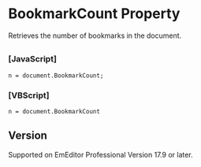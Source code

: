 # BookmarkCount Property

Retrieves the number of bookmarks in the document.

## 

### \[JavaScript\]

```
n = document.BookmarkCount;
```

### \[VBScript\]

```
n = document.BookmarkCount
```

## Version

Supported on EmEditor Professional Version 17.9 or later.
